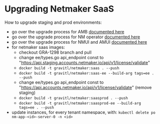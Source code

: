 # Upgrading Netmaker SaaS

How to upgrade staging and prod environments:

- go over the upgrade process for AMB [documented here](https://github.com/gravitl/account-management-backend/blob/main/README.md)
- go over the upgrade process for NM operator [documented here](https://github.com/gravitl/netmaker-operator/blob/main/README.md)
- go over the upgrade process for NMUI and AMUI [documented here](https://github.com/gravitl/saas/blob/master/README.md)
- for netmaker saas images:
  - checkout GRA-1298 branch and pull
  - change ee/types.go api_endpoint const to "https://api.staging.accounts.netmaker.io/api/v1/license/validate"
  - `docker build -t gravitl/netmaker:saas . --push`
  - `docker build -t gravitl/netmaker:saas-ee --build-arg tags=ee . --push`
  - change ee/types.go api_endpoint const to "https://api.accounts.netmaker.io/api/v1/license/validate" (remove staging)
  - `docker build -t gravitl/netmaker:saasprod . --push`
  - `docker build -t gravitl/netmaker:saasprod-ee --build-arg tags=ee . --push`
- update instances, for every tenant namespace, with: `kubectl delete po nm-app-<id>-server-0 -n <id>`
